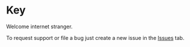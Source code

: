 # Key

Welcome internet stranger.

To request support or file a bug just create a new issue in the [Issues](https://github.com/PierBover/key-mac-app-issues/issues) tab.

